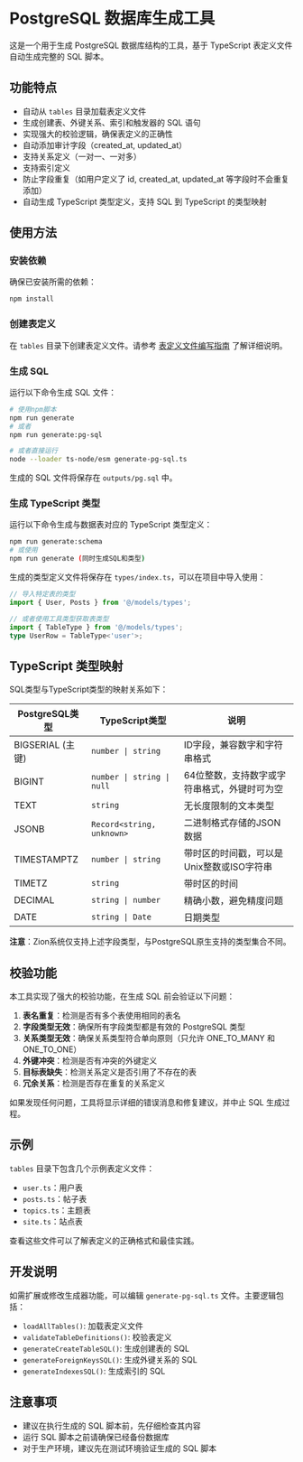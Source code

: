 # PostgreSQL 数据库生成工具

这是一个用于生成 PostgreSQL 数据库结构的工具，基于 TypeScript 表定义文件自动生成完整的 SQL 脚本。

## 功能特点

- 自动从 `tables` 目录加载表定义文件
- 生成创建表、外键关系、索引和触发器的 SQL 语句
- 实现强大的校验逻辑，确保表定义的正确性
- 自动添加审计字段（created_at, updated_at）
- 支持关系定义（一对一、一对多）
- 支持索引定义
- 防止字段重复（如用户定义了 id, created_at, updated_at 等字段时不会重复添加）
- 自动生成 TypeScript 类型定义，支持 SQL 到 TypeScript 的类型映射

## 使用方法

### 安装依赖

确保已安装所需的依赖：

```bash
npm install
```

### 创建表定义

在 `tables` 目录下创建表定义文件。请参考 [表定义文件编写指南](./TABLE_DEFINITION_GUIDE.md) 了解详细说明。

### 生成 SQL

运行以下命令生成 SQL 文件：

```bash
# 使用npm脚本
npm run generate
# 或者
npm run generate:pg-sql

# 或者直接运行
node --loader ts-node/esm generate-pg-sql.ts
```

生成的 SQL 文件将保存在 `outputs/pg.sql` 中。

### 生成 TypeScript 类型

运行以下命令生成与数据表对应的 TypeScript 类型定义：

```bash
npm run generate:schema
# 或使用
npm run generate (同时生成SQL和类型)
```

生成的类型定义文件将保存在 `types/index.ts`，可以在项目中导入使用：

```typescript
// 导入特定表的类型
import { User, Posts } from '@/models/types';

// 或者使用工具类型获取表类型
import { TableType } from '@/models/types';
type UserRow = TableType<'user'>;
```

## TypeScript 类型映射

SQL类型与TypeScript类型的映射关系如下：

| PostgreSQL类型 | TypeScript类型 | 说明 |
|---------------|---------------|------|
| BIGSERIAL (主键) | `number \| string` | ID字段，兼容数字和字符串格式 |
| BIGINT | `number \| string \| null` | 64位整数，支持数字或字符串格式，外键时可为空 |
| TEXT | `string` | 无长度限制的文本类型 |
| JSONB | `Record<string, unknown>` | 二进制格式存储的JSON数据 |
| TIMESTAMPTZ | `number \| string` | 带时区的时间戳，可以是Unix整数或ISO字符串 |
| TIMETZ | `string` | 带时区的时间 |
| DECIMAL | `string \| number` | 精确小数，避免精度问题 |
| DATE | `string \| Date` | 日期类型 |

**注意**：Zion系统仅支持上述字段类型，与PostgreSQL原生支持的类型集合不同。

## 校验功能

本工具实现了强大的校验功能，在生成 SQL 前会验证以下问题：

1. **表名重复**：检测是否有多个表使用相同的表名
2. **字段类型无效**：确保所有字段类型都是有效的 PostgreSQL 类型
3. **关系类型无效**：确保关系类型符合单向原则（只允许 ONE_TO_MANY 和 ONE_TO_ONE）
4. **外键冲突**：检测是否有冲突的外键定义
5. **目标表缺失**：检测关系定义是否引用了不存在的表
6. **冗余关系**：检测是否存在重复的关系定义

如果发现任何问题，工具将显示详细的错误消息和修复建议，并中止 SQL 生成过程。

## 示例

`tables` 目录下包含几个示例表定义文件：

- `user.ts`：用户表
- `posts.ts`：帖子表
- `topics.ts`：主题表
- `site.ts`：站点表

查看这些文件可以了解表定义的正确格式和最佳实践。

## 开发说明

如需扩展或修改生成器功能，可以编辑 `generate-pg-sql.ts` 文件。主要逻辑包括：

- `loadAllTables()`: 加载表定义文件
- `validateTableDefinitions()`: 校验表定义
- `generateCreateTableSQL()`: 生成创建表的 SQL
- `generateForeignKeysSQL()`: 生成外键关系的 SQL
- `generateIndexesSQL()`: 生成索引的 SQL

## 注意事项

- 建议在执行生成的 SQL 脚本前，先仔细检查其内容
- 运行 SQL 脚本之前请确保已经备份数据库
- 对于生产环境，建议先在测试环境验证生成的 SQL 脚本
